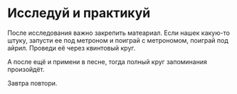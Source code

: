# Исследуй и практикуй

После исследования важно закрепить матеариал. Если нашек какую-то штуку, запусти ее под метроном и поиграй с метрономом, поиграй под айрил. Проведи её через квинтовый круг. 

А после ещё и примени в песне, тогда полный круг запоминания произойдёт. 

Завтра повтори. 